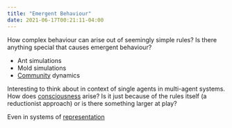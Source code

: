 ```yaml
---
title: "Emergent Behaviour"
date: 2021-06-17T00:21:11-04:00
---
```


How complex behaviour can arise out of seemingly simple rules? Is there anything special that causes emergent behaviour?
* Ant simulations
* Mold simulations
* [Community](/thoughts/communities) dynamics

Interesting to think about in context of single agents in multi-agent systems. How does [consciousness](thoughts/consciousness.md) arise? Is it just because of the rules itself (a reductionist approach) or is there something larger at play?

Even in systems of [representation](/thoughts/representation)

